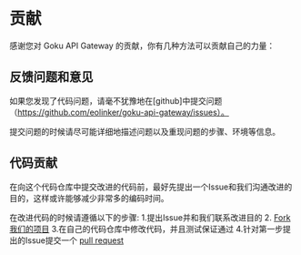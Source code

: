 # 贡献
感谢您对 Goku API Gateway 的贡献，你有几种方法可以贡献自己的力量：

## 反馈问题和意见
如果您发现了代码问题，请毫不犹豫地在[github]中提交问题（https://github.com/eolinker/goku-api-gateway/issues）。

提交问题的时候请尽可能详细地描述问题以及重现问题的步骤、环境等信息。

## 代码贡献
在向这个代码仓库中提交改进的代码前，最好先提出一个Issue和我们沟通改进的目的，这样或许能够减少非常多的编码时间。

在改进代码的时候请遵循以下的步骤:
1.提出Issue并和我们联系改进目的
2. [Fork我们的项目](https://github.com/eolinker/goku-api-gateway/fork_select)
3.在自己的代码仓库中修改代码，并且测试保证通过
4.针对第一步提出的Issue提交一个 [pull request](https://help.github.com/articles/creating-a-pull-request)
